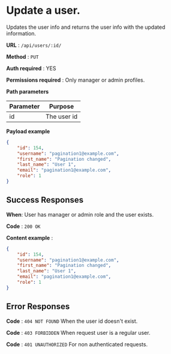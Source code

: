 # Update a user.

Updates the user info and returns the user info with the updated information.

**URL** : `/api/users/:id/`

**Method** : `PUT`

**Auth required** : YES

**Permissions required** : Only manager or admin profiles.

**Path parameters**

| Parameter | Purpose                                                       |
| --------- | ------------------------------------------------------------- |
|id         | The user id                                                   |

**Payload example**

```json
{
    "id": 154,
    "username": "pagination1@example.com",
    "first_name": "Pagination changed",
    "last_name": "User 1",
    "email": "pagination1@example.com",
    "role": 1
}
```


## Success Responses

**When**: User has manager or admin role and the user exists.

**Code** : `200 OK`

**Content example** : 

```json
{
    "id": 154,
    "username": "pagination1@example.com",
    "first_name": "Pagination changed",
    "last_name": "User 1",
    "email": "pagination1@example.com",
    "role": 1
}
```

## Error Responses

**Code** : `404 NOT FOUND` When the user id doesn't exist.

**Code** : `403 FORBIDDEN` When request user is a regular user.

**Code** : `401 UNAUTHORIZED` For non authenticated requests.
